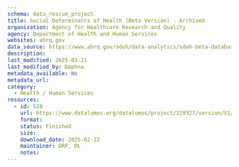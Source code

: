 ```yaml
---
schema: data_rescue_project 
title: Social Determinants of Health (Beta Version) - Archived
organization: Agency for Healthcare Research and Quality
agency: Department of Health and Human Services
websites: ahrq.gov
data_source: https://www.ahrq.gov/sdoh/data-analytics/sdoh-beta-database.html
description: 
last_modified: 2025-03-21
last_modified_by: Daphna
metadata_available: No
metadata_url: 
category:
  - Health / Human Services
resources:
  - id: 528
    url: https://www.datalumos.org/datalumos/project/220327/version/V1/view
    format: 
    status: Finished
    size: 
    download_date: 2025-02-22
    maintainer: DRP, DL
    notes: 
---
```

